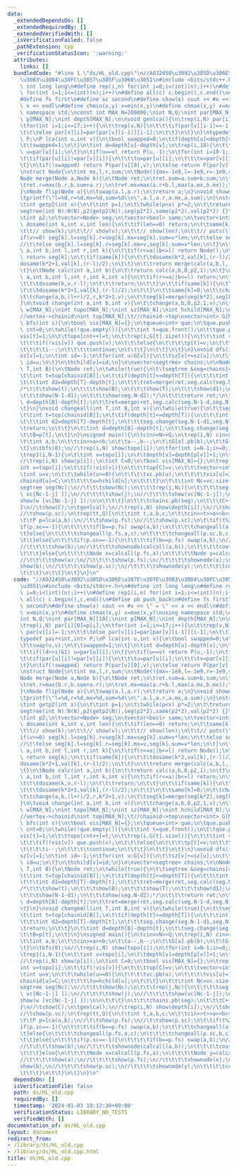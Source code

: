 ```yaml
---
data:
  _extendedDependsOn: []
  _extendedRequiredBy: []
  _extendedVerifiedWith: []
  _isVerificationFailed: false
  _pathExtension: cpp
  _verificationStatusIcon: ':warning:'
  attributes:
    links: []
  bundledCode: "#line 1 \"ds/HL_old.cpp\"\n//AOJ2450\u3092\u305D\u306E\u307E\u307E\
    \u30B3\u30D4\u30FC\u3057\u305F\u3060\u3051\n#include <bits/stdc++.h>\n#define\
    \ int long long\n#define rep(i,n) for(int i=0;i<(int)(n);i++)\n#define rep1(i,n)\
    \ for(int i=1;i<=(int)(n);i++)\n#define all(c) c.begin(),c.end()\n#define pb push_back\n\
    #define fs first\n#define sc second\n#define show(x) cout << #x << \" = \" <<\
    \ x << endl\n#define chmin(x,y) x=min(x,y)\n#define chmax(x,y) x=max(x,y)\nusing\
    \ namespace std;\nconst int MAX_N=200000;\nint N,Q;\nint par[MAX_N][18];\nint\
    \ p[MAX_N];\nint depth[MAX_N];\n\nvoid genlca(){\n\trep(i,N) par[i][0]=p[i];\n\
    \tfor(int i=1;i<=17;i++){\n\t\trep(v,N){\n\t\t\tif(par[v][i-1]==-1) par[v][i]=-1;\n\
    \t\t\telse par[v][i]=par[par[v][i-1]][i-1];\n\t\t}\n\t}\n}\ntypedef pair<int,int>\
    \ P;\nP lca(int u,int v){\n\tbool swapped=0;\n\tif(depth[u]<depth[v]){\n\t\tswap(u,v);\n\
    \t\tswapped=1;\n\t}\n\tint d=depth[u]-depth[v];\n\trep(i,18){\n\t\tif((d>>i)&1)\
    \ u=par[u][i];\n\t}\n\tif(u==v) return P(u,-1);\n\tfor(int i=18-1;i>=0;i--){\n\
    \t\tif(par[u][i]!=par[v][i]){\n\t\t\tu=par[u][i];\n\t\t\tv=par[v][i];\n\t\t}\n\
    \t}\n\tif(!swapped) return P(par[v][0],v);\n\telse return P(par[v][0],u);\n}\n\
    \nstruct Node{\n\tint mx,l,r,sum;\n\tNode(){mx=-1e9,l=-1e9,r=-1e9,sum=0;}\n};\n\
    Node merge(Node a,Node b){\n\tNode ret;\n\tret.sum=a.sum+b.sum;\n\tret.l=max(a.l,a.sum+b.l);\n\
    \tret.r=max(b.r,b.sum+a.r);\n\tret.mx=max(a.r+b.l,max(a.mx,b.mx));\n\treturn ret;\n\
    }\nNode flip(Node a){\n\tswap(a.l,a.r);\n\treturn a;\n}\nvoid shownode(Node a){\n\
    \tprintf(\"l=%d,r=%d,mx=%d,sum=%d\\n\",a.l,a.r,a.mx,a.sum);\n}\nstruct segtree{\n\
    \tint getp2(int x){\n\t\tint p=1;\n\t\twhile(p<x) p*=2;\n\t\treturn p;\n\t}\n\t\
    segtree(int N):N(N),p2(getp2(N)),seg(p2*2),same(p2*2),val(p2*2) {}\n\tint N;\n\
    \tint p2;\n\tvector<Node> seg;\n\tvector<bool> same;\n\tvector<int> val;\n\tvoid\
    \ dosame(int k,int v,int len){\n\t\tif(len==0) return;\n\t\tsame[k]=1,val[k]=v;\n\
    \t\t// show(k);\n\t\t// show(v);\n\t\t// show(len);\n\t\t// puts(\"\");\n\t\t\
    if(v>=0) seg[k].l=seg[k].r=seg[k].mx=seg[k].sum=v*len;\n\t\telse seg[k].l=seg[k].r=seg[k].mx=v,seg[k].sum=v*len;\n\
    //\t\telse seg[k].l=seg[k].r=seg[k].mx=v,seg[k].sum=v*len;\n\t}\n\tNode calc(int\
    \ a,int b,int l,int r,int k){\n\t\tif(r<=a||b<=l) return Node();\n\t\tif(a<=l&&r<=b)\
    \ return seg[k];\n\t\tif(same[k]){\n\t\t\tdosame(k*2,val[k],(r-l)/2);\n\t\t\t\
    dosame(k*2+1,val[k],(r-l)/2);\n\t\t}\n\t\treturn merge(calc(a,b,l,(l+r)/2,k*2),calc(a,b,(l+r)/2,r,k*2+1));\n\
    \t}\n\tNode calc(int a,int b){\n\t\treturn calc(a,b,0,p2,1);\n\t}\n\tvoid change(int\
    \ a,int b,int l,int r,int k,int v){\n\t\tif(r<=a||b<=l) return;\n\t\tif(a<=l&&r<=b){\n\
    \t\t\tdosame(k,v,r-l);\n\t\t\treturn;\n\t\t}\n\t\tif(same[k]){\n\t\t\tdosame(k*2,val[k],(r-l)/2);\n\
    \t\t\tdosame(k*2+1,val[k],(r-l)/2);\n\t\t}\n\t\tsame[k]=0;\n\t\tchange(a,b,l,(l+r)/2,k*2,v);\n\
    \t\tchange(a,b,(l+r)/2,r,k*2+1,v);\n\t\tseg[k]=merge(seg[k*2],seg[k*2+1]);\n\t\
    }\n\tvoid change(int a,int b,int v){\n\t\tchange(a,b,0,p2,1,v);\n\t}\n};\n\nint\
    \ w[MAX_N];\nint topo[MAX_N];\nint sz[MAX_N];\nint hchild[MAX_N];\nint chainid[MAX_N];\t\
    //vertex->chainid\nint top[MAX_N];\t//chainid->top\nvector<int> G[MAX_N];\nvoid\
    \ bfs(int s){\n\tbool vis[MAX_N]={};\n\tqueue<int> que;\n\tque.push(s);\n\tint\
    \ cnt=0;\n\twhile(!que.empty()){\n\t\tint t=que.front();\n\t\tque.pop();\n\t\t\
    vis[t]=1;\n\t\ttopo[cnt++]=t;\n\t\trep(i,G[t].size()){\n\t\t\tint v=G[t][i];\n\
    \t\t\tif(!vis[v]) que.push(v);\n\t\t\telse{\n\t\t\t\tp[t]=v;\n\t\t\t\tG[t].erase(G[t].begin()+i);\n\
    \t\t\t\ti--;\n\t\t\t\tcontinue;\n\t\t\t}\n\t\t}\n\t}\n}\nvoid dfs(int v){\n\t\
    sz[v]=1;\n\tint id=-1;\n\tfor(int u:G[v]){\n\t\tsz[v]+=sz[u];\n\t\tif(id<0||sz[u]>sz[id])\
    \ id=u;\n\t}\n\thchild[v]=id;\n}\n\nvector<segtree> chains;\n\nNode calcall(int\
    \ T,int B){\n\tNode ret;\n\twhile(true){\n\t\tsegtree &seg=chains[chainid[B]];\n\
    \t\tint t=top[chainid[B]];\n\t\tif(depth[t]<=depth[T]){\n\t\t\tint d1=depth[B]-depth[t];\n\
    \t\t\tint d2=depth[T]-depth[t];\n\t\t\tret=merge(ret,seg.calc(seg.N-1-d1,seg.N-d2));\n\
    /*\t\t\tshow(t);\n\t\t\tshow(B);\n\t\t\tshow(T);\n\t\t\tshow(d1);\n\t\t\tshow(d2);\n\
    \t\t\tshow(N-1-d1);\n\t\t\tshow(seg.N-d2);*/\n\t\t\treturn ret;\n\t\t}\n\t\tint\
    \ d=depth[B]-depth[t];\n\t\tret=merge(ret,seg.calc(seg.N-1-d,seg.N));\n\t\tB=p[t];\n\
    \t}\n}\nvoid changeall(int T,int B,int v){\n\twhile(true){\n\t\tsegtree &seg=chains[chainid[B]];\n\
    \t\tint t=top[chainid[B]];\n\t\tif(depth[t]<=depth[T]){\n\t\t\tint d1=depth[B]-depth[t];\n\
    \t\t\tint d2=depth[T]-depth[t];\n\t\t\tseg.change(seg.N-1-d1,seg.N-d2,v);\n\t\t\
    \treturn;\n\t\t}\n\t\tint d=depth[B]-depth[t];\n\t\tseg.change(seg.N-1-d,seg.N,v);\n\
    \t\tB=p[t];\n\t}\n}\nsigned main(){\n\tcin>>N>>Q;\n\trep(i,N) cin>>w[i];\n\trep(i,N-1){\n\
    \t\tint a,b;\n\t\tcin>>a>>b;\n\t\ta--,b--;\n\t\tG[a].pb(b);\n\t\tG[b].pb(a);\n\
    \t}\n\tbfs(0);\n//\trep(i,N) show(topo[i]);\n\tfor(int i=N-1;i>=0;i--) dfs(topo[i]);\n\
    \trep1(i,N-1){\n\t\tint v=topo[i];\n\t\tdepth[v]=depth[p[v]]+1;\n\t}\n\tp[0]=-1;\n\
    //\trep(i,N) show(p[i]);\n\tint C=0;\n\tbool vis[MAX_N]={};\n\trep(i,N){\n\t\t\
    int v=topo[i];\n\t\tif(!vis[v]){\n\t\t\ttop[C]=v;\n\t\t\tvector<int> vc;\n\t\t\
    \tint u=v;\n\t\t\twhile(u>=0){\n\t\t\t\tvc.pb(u);\n\t\t\t\tvis[u]=1;\n\t\t\t\t\
    chainid[u]=C;\n\t\t\t\tu=hchild[u];\n\t\t\t}\n\t\t\tint Nc=vc.size();\n\t\t\t\
    segtree seg(Nc);\n//\t\t\tshow(Nc);\n\t\t\trep(j,Nc){\n\t\t\t\tseg.change(j,j+1,w[\
    \ vc[Nc-1-j] ]);\n//\t\t\t\tshow(j);\n//\t\t\t\tshow(vc[Nc-1-j]);\n//\t\t\t\t\
    show(w [vc[Nc-1-j] ]);\n\n\t\t\t}\n\t\t\tchains.pb(seg);\n\t\t\tC++;\n\t\t}\n\t\
    }\n//\tshow(C);\n\tgenlca();\n//\trep(i,N) show(depth[i]);\n//\tshow(p.fs);\n\
    //\tshow(p.sc);\n\trep(tt,Q){\n\t\tint t,a,b,c;\n\t\tcin>>t>>a>>b>>c;\n\t\ta--,b--;\n\
    \t\tP p=lca(a,b);\n//\t\tshow(p.fs);\n//\t\tshow(p.sc);\n\t\tif(t%2){\n\t\t\t\
    if(p.sc==-1){\n\t\t\t\tif(b==p.fs) swap(a,b);\n\t\t\t\tchangeall(a,b,c);\n\t\t\
    \t}else{\n\t\t\t\tchangeall(p.fs,a,c);\n\t\t\t\tchangeall(p.sc,b,c);\n\t\t\t}\n\
    \t\t}else{\n\t\t\tif(p.sc==-1){\n\t\t\t\tif(b==p.fs) swap(a,b);\n//\t\t\t\tshow(a);\n\
    //\t\t\t\tshow(b);\n//\t\t\t\tshownode(calcall(a,b));\n\t\t\t\tcout<<calcall(a,b).mx<<endl;\n\
    \t\t\t}else{\n\t\t\t\tNode x=calcall(p.fs,a);\n\t\t\t\tNode y=calcall(p.sc,b);\n\
    //\t\t\t\tshow(a);\n//\t\t\t\tshow(p.fs);\n//\t\t\t\tshownode(x);\n//\t\t\t\t\
    show(b);\n//\t\t\t\tshow(p.sc);\n//\t\t\t\tshownode(y);\n\t\t\t\tcout<<merge(x,flip(y)).mx<<endl;\n\
    \t\t\t}\n\t\t}\n\t}\n}\n"
  code: "//AOJ2450\u3092\u305D\u306E\u307E\u307E\u30B3\u30D4\u30FC\u3057\u305F\u3060\
    \u3051\n#include <bits/stdc++.h>\n#define int long long\n#define rep(i,n) for(int\
    \ i=0;i<(int)(n);i++)\n#define rep1(i,n) for(int i=1;i<=(int)(n);i++)\n#define\
    \ all(c) c.begin(),c.end()\n#define pb push_back\n#define fs first\n#define sc\
    \ second\n#define show(x) cout << #x << \" = \" << x << endl\n#define chmin(x,y)\
    \ x=min(x,y)\n#define chmax(x,y) x=max(x,y)\nusing namespace std;\nconst int MAX_N=200000;\n\
    int N,Q;\nint par[MAX_N][18];\nint p[MAX_N];\nint depth[MAX_N];\n\nvoid genlca(){\n\
    \trep(i,N) par[i][0]=p[i];\n\tfor(int i=1;i<=17;i++){\n\t\trep(v,N){\n\t\t\tif(par[v][i-1]==-1)\
    \ par[v][i]=-1;\n\t\t\telse par[v][i]=par[par[v][i-1]][i-1];\n\t\t}\n\t}\n}\n\
    typedef pair<int,int> P;\nP lca(int u,int v){\n\tbool swapped=0;\n\tif(depth[u]<depth[v]){\n\
    \t\tswap(u,v);\n\t\tswapped=1;\n\t}\n\tint d=depth[u]-depth[v];\n\trep(i,18){\n\
    \t\tif((d>>i)&1) u=par[u][i];\n\t}\n\tif(u==v) return P(u,-1);\n\tfor(int i=18-1;i>=0;i--){\n\
    \t\tif(par[u][i]!=par[v][i]){\n\t\t\tu=par[u][i];\n\t\t\tv=par[v][i];\n\t\t}\n\
    \t}\n\tif(!swapped) return P(par[v][0],v);\n\telse return P(par[v][0],u);\n}\n\
    \nstruct Node{\n\tint mx,l,r,sum;\n\tNode(){mx=-1e9,l=-1e9,r=-1e9,sum=0;}\n};\n\
    Node merge(Node a,Node b){\n\tNode ret;\n\tret.sum=a.sum+b.sum;\n\tret.l=max(a.l,a.sum+b.l);\n\
    \tret.r=max(b.r,b.sum+a.r);\n\tret.mx=max(a.r+b.l,max(a.mx,b.mx));\n\treturn ret;\n\
    }\nNode flip(Node a){\n\tswap(a.l,a.r);\n\treturn a;\n}\nvoid shownode(Node a){\n\
    \tprintf(\"l=%d,r=%d,mx=%d,sum=%d\\n\",a.l,a.r,a.mx,a.sum);\n}\nstruct segtree{\n\
    \tint getp2(int x){\n\t\tint p=1;\n\t\twhile(p<x) p*=2;\n\t\treturn p;\n\t}\n\t\
    segtree(int N):N(N),p2(getp2(N)),seg(p2*2),same(p2*2),val(p2*2) {}\n\tint N;\n\
    \tint p2;\n\tvector<Node> seg;\n\tvector<bool> same;\n\tvector<int> val;\n\tvoid\
    \ dosame(int k,int v,int len){\n\t\tif(len==0) return;\n\t\tsame[k]=1,val[k]=v;\n\
    \t\t// show(k);\n\t\t// show(v);\n\t\t// show(len);\n\t\t// puts(\"\");\n\t\t\
    if(v>=0) seg[k].l=seg[k].r=seg[k].mx=seg[k].sum=v*len;\n\t\telse seg[k].l=seg[k].r=seg[k].mx=v,seg[k].sum=v*len;\n\
    //\t\telse seg[k].l=seg[k].r=seg[k].mx=v,seg[k].sum=v*len;\n\t}\n\tNode calc(int\
    \ a,int b,int l,int r,int k){\n\t\tif(r<=a||b<=l) return Node();\n\t\tif(a<=l&&r<=b)\
    \ return seg[k];\n\t\tif(same[k]){\n\t\t\tdosame(k*2,val[k],(r-l)/2);\n\t\t\t\
    dosame(k*2+1,val[k],(r-l)/2);\n\t\t}\n\t\treturn merge(calc(a,b,l,(l+r)/2,k*2),calc(a,b,(l+r)/2,r,k*2+1));\n\
    \t}\n\tNode calc(int a,int b){\n\t\treturn calc(a,b,0,p2,1);\n\t}\n\tvoid change(int\
    \ a,int b,int l,int r,int k,int v){\n\t\tif(r<=a||b<=l) return;\n\t\tif(a<=l&&r<=b){\n\
    \t\t\tdosame(k,v,r-l);\n\t\t\treturn;\n\t\t}\n\t\tif(same[k]){\n\t\t\tdosame(k*2,val[k],(r-l)/2);\n\
    \t\t\tdosame(k*2+1,val[k],(r-l)/2);\n\t\t}\n\t\tsame[k]=0;\n\t\tchange(a,b,l,(l+r)/2,k*2,v);\n\
    \t\tchange(a,b,(l+r)/2,r,k*2+1,v);\n\t\tseg[k]=merge(seg[k*2],seg[k*2+1]);\n\t\
    }\n\tvoid change(int a,int b,int v){\n\t\tchange(a,b,0,p2,1,v);\n\t}\n};\n\nint\
    \ w[MAX_N];\nint topo[MAX_N];\nint sz[MAX_N];\nint hchild[MAX_N];\nint chainid[MAX_N];\t\
    //vertex->chainid\nint top[MAX_N];\t//chainid->top\nvector<int> G[MAX_N];\nvoid\
    \ bfs(int s){\n\tbool vis[MAX_N]={};\n\tqueue<int> que;\n\tque.push(s);\n\tint\
    \ cnt=0;\n\twhile(!que.empty()){\n\t\tint t=que.front();\n\t\tque.pop();\n\t\t\
    vis[t]=1;\n\t\ttopo[cnt++]=t;\n\t\trep(i,G[t].size()){\n\t\t\tint v=G[t][i];\n\
    \t\t\tif(!vis[v]) que.push(v);\n\t\t\telse{\n\t\t\t\tp[t]=v;\n\t\t\t\tG[t].erase(G[t].begin()+i);\n\
    \t\t\t\ti--;\n\t\t\t\tcontinue;\n\t\t\t}\n\t\t}\n\t}\n}\nvoid dfs(int v){\n\t\
    sz[v]=1;\n\tint id=-1;\n\tfor(int u:G[v]){\n\t\tsz[v]+=sz[u];\n\t\tif(id<0||sz[u]>sz[id])\
    \ id=u;\n\t}\n\thchild[v]=id;\n}\n\nvector<segtree> chains;\n\nNode calcall(int\
    \ T,int B){\n\tNode ret;\n\twhile(true){\n\t\tsegtree &seg=chains[chainid[B]];\n\
    \t\tint t=top[chainid[B]];\n\t\tif(depth[t]<=depth[T]){\n\t\t\tint d1=depth[B]-depth[t];\n\
    \t\t\tint d2=depth[T]-depth[t];\n\t\t\tret=merge(ret,seg.calc(seg.N-1-d1,seg.N-d2));\n\
    /*\t\t\tshow(t);\n\t\t\tshow(B);\n\t\t\tshow(T);\n\t\t\tshow(d1);\n\t\t\tshow(d2);\n\
    \t\t\tshow(N-1-d1);\n\t\t\tshow(seg.N-d2);*/\n\t\t\treturn ret;\n\t\t}\n\t\tint\
    \ d=depth[B]-depth[t];\n\t\tret=merge(ret,seg.calc(seg.N-1-d,seg.N));\n\t\tB=p[t];\n\
    \t}\n}\nvoid changeall(int T,int B,int v){\n\twhile(true){\n\t\tsegtree &seg=chains[chainid[B]];\n\
    \t\tint t=top[chainid[B]];\n\t\tif(depth[t]<=depth[T]){\n\t\t\tint d1=depth[B]-depth[t];\n\
    \t\t\tint d2=depth[T]-depth[t];\n\t\t\tseg.change(seg.N-1-d1,seg.N-d2,v);\n\t\t\
    \treturn;\n\t\t}\n\t\tint d=depth[B]-depth[t];\n\t\tseg.change(seg.N-1-d,seg.N,v);\n\
    \t\tB=p[t];\n\t}\n}\nsigned main(){\n\tcin>>N>>Q;\n\trep(i,N) cin>>w[i];\n\trep(i,N-1){\n\
    \t\tint a,b;\n\t\tcin>>a>>b;\n\t\ta--,b--;\n\t\tG[a].pb(b);\n\t\tG[b].pb(a);\n\
    \t}\n\tbfs(0);\n//\trep(i,N) show(topo[i]);\n\tfor(int i=N-1;i>=0;i--) dfs(topo[i]);\n\
    \trep1(i,N-1){\n\t\tint v=topo[i];\n\t\tdepth[v]=depth[p[v]]+1;\n\t}\n\tp[0]=-1;\n\
    //\trep(i,N) show(p[i]);\n\tint C=0;\n\tbool vis[MAX_N]={};\n\trep(i,N){\n\t\t\
    int v=topo[i];\n\t\tif(!vis[v]){\n\t\t\ttop[C]=v;\n\t\t\tvector<int> vc;\n\t\t\
    \tint u=v;\n\t\t\twhile(u>=0){\n\t\t\t\tvc.pb(u);\n\t\t\t\tvis[u]=1;\n\t\t\t\t\
    chainid[u]=C;\n\t\t\t\tu=hchild[u];\n\t\t\t}\n\t\t\tint Nc=vc.size();\n\t\t\t\
    segtree seg(Nc);\n//\t\t\tshow(Nc);\n\t\t\trep(j,Nc){\n\t\t\t\tseg.change(j,j+1,w[\
    \ vc[Nc-1-j] ]);\n//\t\t\t\tshow(j);\n//\t\t\t\tshow(vc[Nc-1-j]);\n//\t\t\t\t\
    show(w [vc[Nc-1-j] ]);\n\n\t\t\t}\n\t\t\tchains.pb(seg);\n\t\t\tC++;\n\t\t}\n\t\
    }\n//\tshow(C);\n\tgenlca();\n//\trep(i,N) show(depth[i]);\n//\tshow(p.fs);\n\
    //\tshow(p.sc);\n\trep(tt,Q){\n\t\tint t,a,b,c;\n\t\tcin>>t>>a>>b>>c;\n\t\ta--,b--;\n\
    \t\tP p=lca(a,b);\n//\t\tshow(p.fs);\n//\t\tshow(p.sc);\n\t\tif(t%2){\n\t\t\t\
    if(p.sc==-1){\n\t\t\t\tif(b==p.fs) swap(a,b);\n\t\t\t\tchangeall(a,b,c);\n\t\t\
    \t}else{\n\t\t\t\tchangeall(p.fs,a,c);\n\t\t\t\tchangeall(p.sc,b,c);\n\t\t\t}\n\
    \t\t}else{\n\t\t\tif(p.sc==-1){\n\t\t\t\tif(b==p.fs) swap(a,b);\n//\t\t\t\tshow(a);\n\
    //\t\t\t\tshow(b);\n//\t\t\t\tshownode(calcall(a,b));\n\t\t\t\tcout<<calcall(a,b).mx<<endl;\n\
    \t\t\t}else{\n\t\t\t\tNode x=calcall(p.fs,a);\n\t\t\t\tNode y=calcall(p.sc,b);\n\
    //\t\t\t\tshow(a);\n//\t\t\t\tshow(p.fs);\n//\t\t\t\tshownode(x);\n//\t\t\t\t\
    show(b);\n//\t\t\t\tshow(p.sc);\n//\t\t\t\tshownode(y);\n\t\t\t\tcout<<merge(x,flip(y)).mx<<endl;\n\
    \t\t\t}\n\t\t}\n\t}\n}\n"
  dependsOn: []
  isVerificationFile: false
  path: ds/HL_old.cpp
  requiredBy: []
  timestamp: '2024-01-03 19:12:30+09:00'
  verificationStatus: LIBRARY_NO_TESTS
  verifiedWith: []
documentation_of: ds/HL_old.cpp
layout: document
redirect_from:
- /library/ds/HL_old.cpp
- /library/ds/HL_old.cpp.html
title: ds/HL_old.cpp
---
```

